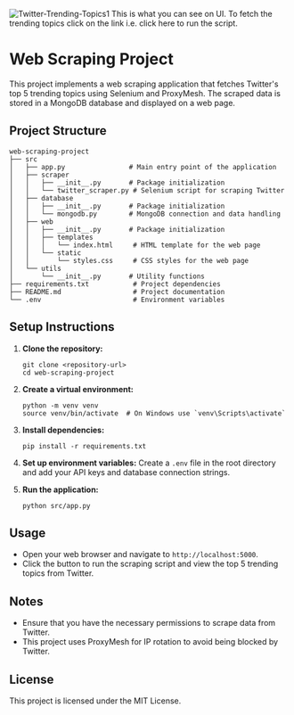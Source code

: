 ![Twitter-Trending-Topics1](https://github.com/user-attachments/assets/72012fe7-27be-43a4-b134-7d3d3b78229a)
This is what you can see on UI. To fetch the trending topics click on the link i.e. click here to run the script.
# Web Scraping Project

This project implements a web scraping application that fetches Twitter's top 5 trending topics using Selenium and ProxyMesh. The scraped data is stored in a MongoDB database and displayed on a web page.

## Project Structure

```
web-scraping-project
├── src
│   ├── app.py                # Main entry point of the application
│   ├── scraper
│   │   ├── __init__.py       # Package initialization
│   │   └── twitter_scraper.py # Selenium script for scraping Twitter
│   ├── database
│   │   ├── __init__.py       # Package initialization
│   │   └── mongodb.py        # MongoDB connection and data handling
│   ├── web
│   │   ├── __init__.py       # Package initialization
│   │   ├── templates
│   │   │   └── index.html     # HTML template for the web page
│   │   └── static
│   │       └── styles.css     # CSS styles for the web page
│   └── utils
│       └── __init__.py       # Utility functions
├── requirements.txt           # Project dependencies
├── README.md                  # Project documentation
└── .env                       # Environment variables
```

## Setup Instructions

1. **Clone the repository:**
   ```
   git clone <repository-url>
   cd web-scraping-project
   ```

2. **Create a virtual environment:**
   ```
   python -m venv venv
   source venv/bin/activate  # On Windows use `venv\Scripts\activate`
   ```

3. **Install dependencies:**
   ```
   pip install -r requirements.txt
   ```

4. **Set up environment variables:**
   Create a `.env` file in the root directory and add your API keys and database connection strings.

5. **Run the application:**
   ```
   python src/app.py
   ```

## Usage

- Open your web browser and navigate to `http://localhost:5000`.
- Click the button to run the scraping script and view the top 5 trending topics from Twitter.

## Notes

- Ensure that you have the necessary permissions to scrape data from Twitter.
- This project uses ProxyMesh for IP rotation to avoid being blocked by Twitter.

## License

This project is licensed under the MIT License.

